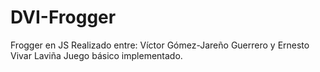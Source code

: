 # DVI-Frogger
Frogger en JS
Realizado entre: Víctor Gómez-Jareño Guerrero y Ernesto Vivar Laviña
Juego básico implementado.
